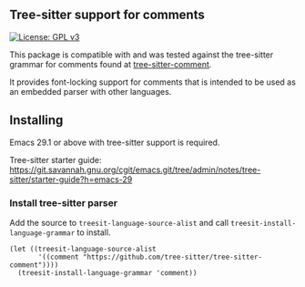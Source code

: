 ## Tree-sitter support for comments

[![License: GPL v3](https://img.shields.io/badge/License-GPLv3-blue.svg)](https://www.gnu.org/licenses/gpl-3.0)

This package is compatible with and was tested against the tree-sitter grammar
for comments found at [tree-sitter-comment](https://github.com/stsewd/tree-sitter-comment).

It provides font-locking support for comments that is intended to be used as an
embedded parser with other languages.

## Installing

Emacs 29.1 or above with tree-sitter support is required. 

Tree-sitter starter guide: https://git.savannah.gnu.org/cgit/emacs.git/tree/admin/notes/tree-sitter/starter-guide?h=emacs-29

### Install tree-sitter parser

Add the source to `treesit-language-source-alist` and call 
`treesit-install-language-grammar` to install.

```elisp
(let ((treesit-language-source-alist
       '((comment "https://github.com/tree-sitter/tree-sitter-comment"))))
  (treesit-install-language-grammar 'comment))
```
